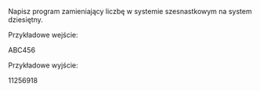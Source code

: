 Napisz program zamieniający liczbę w systemie szesnastkowym na system dziesiętny.

Przykładowe wejście: 

ABC456

Przykładowe wyjście: 

11256918